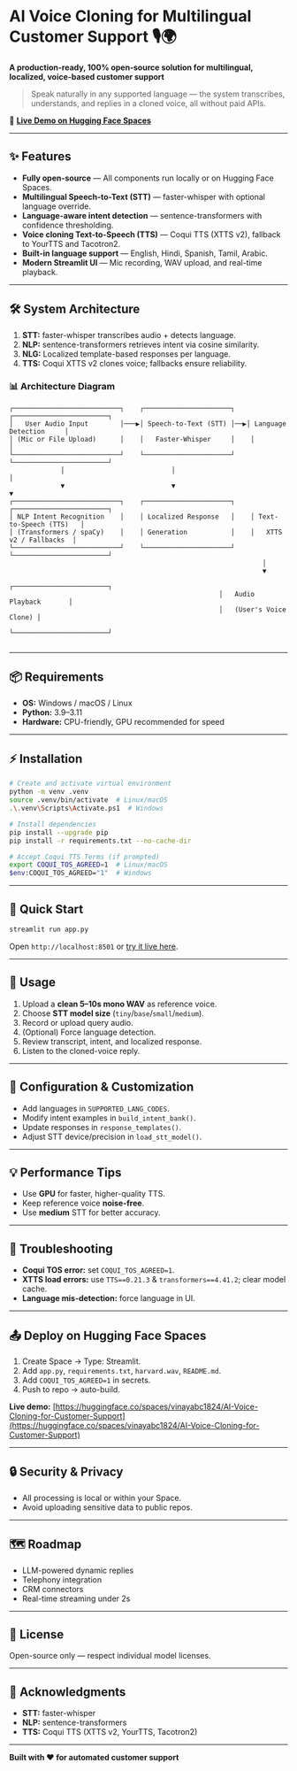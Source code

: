# AI Voice Cloning for Multilingual Customer Support 🎙️🌍

**A production-ready, 100% open‑source solution for multilingual, localized, voice-based customer support**

> Speak naturally in any supported language — the system transcribes, understands, and replies in a cloned voice, all without paid APIs.

🚀 **[Live Demo on Hugging Face Spaces](https://huggingface.co/spaces/vinayabc1824/AI-Voice-Cloning-for-Customer-Support)**

---

## ✨ Features

* **Fully open-source** — All components run locally or on Hugging Face Spaces.
* **Multilingual Speech-to-Text (STT)** — faster-whisper with optional language override.
* **Language-aware intent detection** — sentence-transformers with confidence thresholding.
* **Voice cloning Text-to-Speech (TTS)** — Coqui TTS (XTTS v2), fallback to YourTTS and Tacotron2.
* **Built-in language support** — English, Hindi, Spanish, Tamil, Arabic.
* **Modern Streamlit UI** — Mic recording, WAV upload, and real-time playback.

---

## 🛠 System Architecture

1. **STT:** faster-whisper transcribes audio + detects language.
2. **NLP:** sentence-transformers retrieves intent via cosine similarity.
3. **NLG:** Localized template-based responses per language.
4. **TTS:** Coqui XTTS v2 clones voice; fallbacks ensure reliability.

### 📊 Architecture Diagram

```
┌───────────────────────────┐    ┌──────────────────────┐    ┌────────────────────────┐
│   User Audio Input        │───▶│ Speech-to-Text (STT) │──▶│ Language Detection     │
│ (Mic or File Upload)      │    │   Faster-Whisper     │    │                        │
└───────────────────────────┘    └──────────────────────┘    └────────────────────────┘
             │                           │                             │
             ▼                           ▼                             ▼
┌───────────────────────────┐    ┌──────────────────────┐    ┌────────────────────────┐
│ NLP Intent Recognition    │    │ Localized Response   │    │ Text-to-Speech (TTS)   │
│ (Transformers / spaCy)    │    │ Generation           │    │   XTTS v2 / Fallbacks  │
└───────────────────────────┘    └──────────────────────┘    └────────────────────────┘
                                                                │
                                                                ▼
                                                     ┌────────────────────────┐
                                                     │   Audio Playback       │
                                                     │   (User's Voice Clone) │
                                                     └────────────────────────┘


```

---

## 📦 Requirements

* **OS:** Windows / macOS / Linux
* **Python:** 3.9–3.11
* **Hardware:** CPU-friendly, GPU recommended for speed

---

## ⚡ Installation

```bash
# Create and activate virtual environment
python -m venv .venv
source .venv/bin/activate  # Linux/macOS
.\.venv\Scripts\Activate.ps1  # Windows

# Install dependencies
pip install --upgrade pip
pip install -r requirements.txt --no-cache-dir

# Accept Coqui TTS Terms (if prompted)
export COQUI_TOS_AGREED=1  # Linux/macOS
$env:COQUI_TOS_AGREED="1"  # Windows
```

---

## 🚀 Quick Start

```bash
streamlit run app.py
```

Open `http://localhost:8501` or [try it live here](https://huggingface.co/spaces/vinayabc1824/AI-Voice-Cloning-for-Customer-Support).

---

## 🎯 Usage

1. Upload a **clean 5–10s mono WAV** as reference voice.
2. Choose **STT model size** (`tiny`/`base`/`small`/`medium`).
3. Record or upload query audio.
4. (Optional) Force language detection.
5. Review transcript, intent, and localized response.
6. Listen to the cloned-voice reply.

---

## 🔧 Configuration & Customization

* Add languages in `SUPPORTED_LANG_CODES`.
* Modify intent examples in `build_intent_bank()`.
* Update responses in `response_templates()`.
* Adjust STT device/precision in `load_stt_model()`.

---

## 💡 Performance Tips

* Use **GPU** for faster, higher-quality TTS.
* Keep reference voice **noise-free**.
* Use **medium** STT for better accuracy.

---

## 🐛 Troubleshooting

* **Coqui TOS error:** set `COQUI_TOS_AGREED=1`.
* **XTTS load errors:** use `TTS==0.21.3` & `transformers==4.41.2`; clear model cache.
* **Language mis-detection:** force language in UI.

---

## 📤 Deploy on Hugging Face Spaces

1. Create Space → Type: Streamlit.
2. Add `app.py`, `requirements.txt`, `harvard.wav`, `README.md`.
3. Add `COQUI_TOS_AGREED=1` in secrets.
4. Push to repo → auto-build.

**Live demo:** [https://huggingface.co/spaces/vinayabc1824/AI-Voice-Cloning-for-Customer-Support](https://huggingface.co/spaces/vinayabc1824/AI-Voice-Cloning-for-Customer-Support)

---

## 🔒 Security & Privacy

* All processing is local or within your Space.
* Avoid uploading sensitive data to public repos.

---

## 🗺 Roadmap

* LLM-powered dynamic replies
* Telephony integration
* CRM connectors
* Real-time streaming under 2s

---

## 📜 License

Open-source only — respect individual model licenses.

---

## 🙌 Acknowledgments

* **STT:** faster-whisper
* **NLP:** sentence-transformers
* **TTS:** Coqui TTS (XTTS v2, YourTTS, Tacotron2)

---

**Built with ❤️ for automated customer support**





